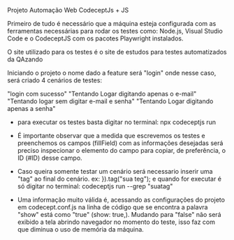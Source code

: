 Projeto Automação Web CodeceptJs + JS

Primeiro de tudo é necessário que a máquina esteja configurada com as ferramentas necessárias para rodar os testes como: Node.js, Visual Studio Code e o CodeceptJS com os pacotes Playwright instalados.

O site utilizado para os testes é o site de estudos para testes automatizados da QAzando

Iniciando o projeto o nome dado a feature será "login" onde nesse caso, será criado 4 cenários de testes:

"login com sucesso"
"Tentando Logar digitando apenas o e-mail"
"Tentando logar sem digitar e-mail e senha"
"Tentando Logar digitando apenas a senha"

- para executar os testes basta digitar no terminal: npx codeceptjs run

- É importante observar que a medida que escrevemos os testes e preenchemos os campos (fillField) com as informações desejadas será preciso
  inspecionar o elemento do campo para copiar, de preferência, o ID (#ID) desse campo.

- Caso queira somente testar um cenário será necessario inserir uma "tag" ao final do cenário. ex: }).tag("sua teg"); e quando for executar é só digitar no terminal: codeceptjs run --grep "suatag"

- Uma informação muito válida é, acessando as configurações do projeto em codecept.conf.js na linha de código que se encontra a palavra "show" está como "true" (show: true,). Mudando para "false" não será exibido a tela abrindo navegador no momento do teste, isso faz com que diminua o uso de memória da máquina.
